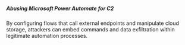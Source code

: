##### Abusing Microsoft Power Automate for C2
 
By configuring flows that call external endpoints and manipulate cloud storage, attackers can embed commands and data exfiltration within legitimate automation processes.